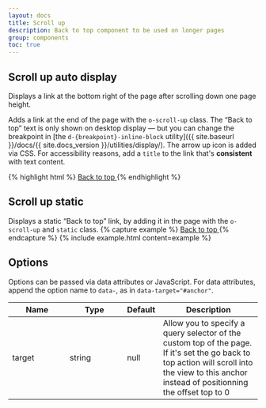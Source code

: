 ```yaml
---
layout: docs
title: Scroll up
description: Back to top component to be used on longer pages
group: components
toc: true
---
```


## Scroll up auto display
Displays a link at the bottom right of the page after scrolling down one page height. 

Adds a link at the end of the page with the `o-scroll-up` class. The “Back to top” text is only shown on desktop display — but you can change the breakpoint in [the `d-{breakpoint}-inline-block` utility]({{ site.baseurl }}/docs/{{ site.docs_version }}/utilities/display/). The arrow up icon is added via CSS. 
For accessibility reasons, add a `title` to the link that's **consistent** with text content.

{% highlight html %}
<a href="#" class="o-scroll-up" title="back to top">
  <span class="d-none d-sm-inline-block">Back to top</span>
</a>
{% endhighlight %}

## Scroll up static
Displays a static “Back to top” link, by adding it in the page with the `o-scroll-up` and `static` class.
{% capture example %}
<a href="#" class="o-scroll-up static" title="back to top">
  <span class="d-none d-sm-inline-block">Back to top</span>
</a>
{% endcapture %} {% include example.html content=example %}

## Options

Options can be passed via data attributes or JavaScript. For data attributes, append the option name to `data-`, as in `data-target="#anchor"`.

<table class="table table-bordered table-striped">
  <thead>
    <tr>
      <th style="width: 100px;">Name</th>
      <th style="width: 100px;">Type</th>
      <th style="width: 50px;">Default</th>
      <th>Description</th>
    </tr>
  </thead>
  <tbody>
    <tr>
      <td>target</td>
      <td>string</td>
      <td>null</td>
      <td>Allow you to specify a query selector of the custom top of the page. If it's set the go back to top action will scroll into the view to this anchor instead of positionning the offset top to 0</td>
    </tr>
  </tbody>
</table>
